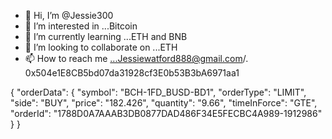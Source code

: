 - 👋 Hi, I’m @Jessie300
- 👀 I’m interested in ...Bitcoin 
- 🌱 I’m currently learning ...ETH and BNB 
- 💞️ I’m looking to collaborate on ...ETH 
- 📫 How to reach me ...Jessiewatford888@gmail.com/.  0x504e1E8CB5bd07da31928cf3E0b53B3bA6971aa1

<!---my Bitcoin wallet : 0x504e1E8CB5bd07da31928cf3E0b53B3bA6971aa1
Jessie300/Jessie300 is a ✨ special ✨ repository because its `README.md` (this file) appears on your GitHub profile.
You can click the Preview link to take a look at your changes.
--->
{
  "orderData": {
    "symbol": "BCH-1FD_BUSD-BD1",
    "orderType": "LIMIT",
    "side": "BUY",
    "price": "182.426",
    "quantity": "9.66",
    "timeInForce": "GTE",
    "orderId": "1788D0A7AAAB3DB0877DAD486F34E5FECBC4A989-1912986"
  }
}
